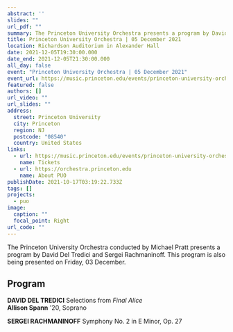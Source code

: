 ```yaml
---
abstract: ''
slides: ""
url_pdf: ""
summary: The Princeton University Orchestra presents a program by David Del Tredici and Sergei Rachmaninoff.
title: Princeton University Orchestra | 05 December 2021
location: Richardson Auditorium in Alexander Hall
date: 2021-12-05T19:30:00.000
date_end: 2021-12-05T21:30:00.000
all_day: false
event: "Princeton University Orchestra | 05 December 2021"
event_url: https://music.princeton.edu/events/princeton-university-orchestra-13
featured: false
authors: []
url_video: ""
url_slides: ""
address:
  street: Princeton University
  city: Princeton
  region: NJ
  postcode: "08540"
  country: United States
links:
  - url: https://music.princeton.edu/events/princeton-university-orchestra-12
    name: Tickets
  - url: https://orchestra.princeton.edu
    name: About PUO
publishDate: 2021-10-17T03:19:22.733Z
tags: []
projects:
  - puo
image:
  caption: ""
  focal_point: Right
url_code: ""
---
```

The Princeton University Orchestra conducted by Michael Pratt presents a program by David Del Tredici and Sergei Rachmaninoff. This program is also being presented on Friday, 03 December.

## Program
**DAVID DEL TREDICI** Selections from *Final Alice* <br> **Allison Spann** '20, Soprano

**SERGEI RACHMANINOFF** Symphony No. 2 in E Minor, Op. 27
